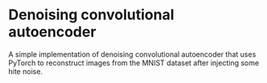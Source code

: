 # Denoising convolutional autoencoder
A simple implementation of denoising convolutional autoencoder that uses PyTorch to reconstruct images from the MNIST dataset after injecting some hite noise.
